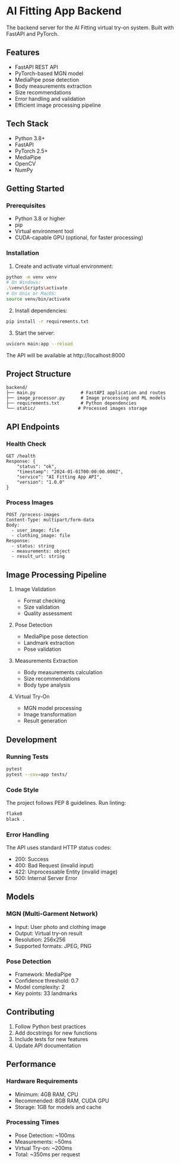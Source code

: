 # AI Fitting App Backend

The backend server for the AI Fitting virtual try-on system. Built with FastAPI and PyTorch.

## Features

- FastAPI REST API
- PyTorch-based MGN model
- MediaPipe pose detection
- Body measurements extraction
- Size recommendations
- Error handling and validation
- Efficient image processing pipeline

## Tech Stack

- Python 3.8+
- FastAPI
- PyTorch 2.5+
- MediaPipe
- OpenCV
- NumPy

## Getting Started

### Prerequisites

- Python 3.8 or higher
- pip
- Virtual environment tool
- CUDA-capable GPU (optional, for faster processing)

### Installation

1. Create and activate virtual environment:
```bash
python -m venv venv
# On Windows:
.\venv\Scripts\activate
# On Unix or MacOS:
source venv/bin/activate
```

2. Install dependencies:
```bash
pip install -r requirements.txt
```

3. Start the server:
```bash
uvicorn main:app --reload
```

The API will be available at http://localhost:8000

## Project Structure

```
backend/
├── main.py                 # FastAPI application and routes
├── image_processor.py      # Image processing and ML models
├── requirements.txt        # Python dependencies
└── static/                # Processed images storage
```

## API Endpoints

### Health Check
```
GET /health
Response: {
    "status": "ok",
    "timestamp": "2024-01-01T00:00:00.000Z",
    "service": "AI Fitting App API",
    "version": "1.0.0"
}
```

### Process Images
```
POST /process-images
Content-Type: multipart/form-data
Body: 
  - user_image: file
  - clothing_image: file
Response: 
  - status: string
  - measurements: object
  - result_url: string
```

## Image Processing Pipeline

1. Image Validation
   - Format checking
   - Size validation
   - Quality assessment

2. Pose Detection
   - MediaPipe pose detection
   - Landmark extraction
   - Pose validation

3. Measurements Extraction
   - Body measurements calculation
   - Size recommendations
   - Body type analysis

4. Virtual Try-On
   - MGN model processing
   - Image transformation
   - Result generation

## Development

### Running Tests
```bash
pytest
pytest --cov=app tests/
```

### Code Style
The project follows PEP 8 guidelines. Run linting:
```bash
flake8
black .
```

### Error Handling

The API uses standard HTTP status codes:
- 200: Success
- 400: Bad Request (invalid input)
- 422: Unprocessable Entity (invalid image)
- 500: Internal Server Error

## Models

### MGN (Multi-Garment Network)
- Input: User photo and clothing image
- Output: Virtual try-on result
- Resolution: 256x256
- Supported formats: JPEG, PNG

### Pose Detection
- Framework: MediaPipe
- Confidence threshold: 0.7
- Model complexity: 2
- Key points: 33 landmarks

## Contributing

1. Follow Python best practices
2. Add docstrings for new functions
3. Include tests for new features
4. Update API documentation

## Performance

### Hardware Requirements
- Minimum: 4GB RAM, CPU
- Recommended: 8GB RAM, CUDA GPU
- Storage: 1GB for models and cache

### Processing Times
- Pose Detection: ~100ms
- Measurements: ~50ms
- Virtual Try-on: ~200ms
- Total: ~350ms per request